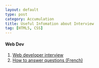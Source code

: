 ```yaml
---
layout: default
type: post
category: Accumulation
title: Useful Infomation about Interview
tag: [HTML5, CSS]
---
```


#### Web Dev  
 
1. [Web developer interview](http://h5bp.github.io/Front-end-Developer-Interview-Questions/)
2. [How to answer questions (French) ](http://www.jereussismonentretiendembauche.fr/je-prepare-mon-entretien/detail/article/comment-bien-repondre-aux-questions-des-recruteurs.html)